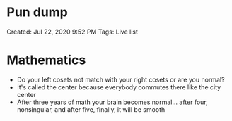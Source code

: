 # Pun dump

Created: Jul 22, 2020 9:52 PM
Tags: Live list

# Mathematics

- Do your left cosets not match with your right cosets or are you normal?
- It's called the center because everybody commutes there like the city center
- After three years of math your brain becomes normal... after four, nonsingular, and after five, finally, it will be smooth